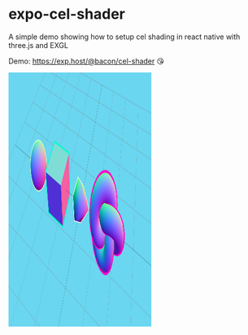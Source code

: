 # expo-cel-shader
A simple demo showing how to setup cel shading in react native with three.js and EXGL

Demo: https://exp.host/@bacon/cel-shader 😘

<img src="./demo.png" width="281" height="500" />
